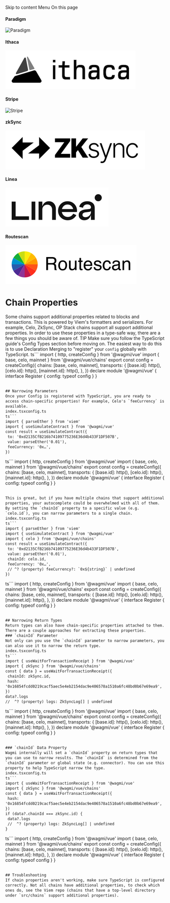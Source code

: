 Skip to content 
Menu
On this page
#### Paradigm
![Paradigm](https://raw.githubusercontent.com/wevm/.github/main/content/sponsors/paradigm-light.svg)
#### Ithaca
![Ithaca](https://raw.githubusercontent.com/wevm/.github/main/content/sponsors/ithaca-light.svg)
#### Stripe
![Stripe](https://raw.githubusercontent.com/wevm/.github/main/content/sponsors/stripe-light.svg)
#### zkSync
![zkSync](https://raw.githubusercontent.com/wevm/.github/main/content/sponsors/zksync-light.svg)
#### Linea
![Linea](https://raw.githubusercontent.com/wevm/.github/main/content/sponsors/linea-light.svg)
#### Routescan
![Routescan](https://raw.githubusercontent.com/wevm/.github/main/content/sponsors/routescan-light.svg)
# Chain Properties ​
Some chains support additional properties related to blocks and transactions. This is powered by Viem's formatters and serializers. For example, Celo, ZkSync, OP Stack chains support all support additional properties. In order to use these properties in a type-safe way, there are a few things you should be aware of.
TIP
Make sure you follow the TypeScript guide's Config Types section before moving on. The easiest way to do this is to use Declaration Merging to "register" your `config` globally with TypeScript.
ts```
import { http, createConfig } from '@wagmi/vue'
import { base, celo, mainnet } from '@wagmi/vue/chains'
export const config = createConfig({
 chains: [base, celo, mainnet],
 transports: {
  [base.id]: http(),
  [celo.id]: http(),
  [mainnet.id]: http(),
 },
})
declare module '@wagmi/vue' {
 interface Register {
  config: typeof config
 }
}
```

## Narrowing Parameters ​
Once your Config is registered with TypeScript, you are ready to access chain-specific properties! For example, Celo's `feeCurrency` is available.
index.tsxconfig.ts
ts```
import { parseEther } from 'viem'
import { useSimulateContract } from '@wagmi/vue'
const result = useSimulateContract({
 to: '0xd2135CfB216b74109775236E36d4b433F1DF507B',
 value: parseEther('0.01'),
 feeCurrency: '0x…', 
})
```

ts```
import { http, createConfig } from '@wagmi/vue'
import { base, celo, mainnet } from '@wagmi/vue/chains'
export const config = createConfig({
 chains: [base, celo, mainnet],
 transports: {
  [base.id]: http(),
  [celo.id]: http(),
  [mainnet.id]: http(),
 },
})
declare module '@wagmi/vue' {
 interface Register {
  config: typeof config
 }
}
```

This is great, but if you have multiple chains that support additional properties, your autocomplete could be overwhelmed with all of them. By setting the `chainId` property to a specific value (e.g. `celo.id`), you can narrow parameters to a single chain.
index.tsxconfig.ts
ts```
import { parseEther } from 'viem'
import { useSimulateContract } from '@wagmi/vue'
import { celo } from '@wagmi/vue/chains'
const result = useSimulateContract({
 to: '0xd2135CfB216b74109775236E36d4b433F1DF507B',
 value: parseEther('0.01'),
 chainId: celo.id, 
 feeCurrency: '0x…', 
 // ^? (property) feeCurrency?: `0x${string}` | undefined
})
```

ts```
import { http, createConfig } from '@wagmi/vue'
import { base, celo, mainnet } from '@wagmi/vue/chains'
export const config = createConfig({
 chains: [base, celo, mainnet],
 transports: {
  [base.id]: http(),
  [celo.id]: http(),
  [mainnet.id]: http(),
 },
})
declare module '@wagmi/vue' {
 interface Register {
  config: typeof config
 }
}
```

## Narrowing Return Types ​
Return types can also have chain-specific properties attached to them. There are a couple approaches for extracting these properties.
### `chainId` Parameter ​
Not only can you use the `chainId` parameter to narrow parameters, you can also use it to narrow the return type.
index.tsxconfig.ts
ts```
import { useWaitForTransactionReceipt } from '@wagmi/vue'
import { zkSync } from '@wagmi/vue/chains'
const { data } = useWaitForTransactionReceipt({
 chainId: zkSync.id,
 hash: '0x16854fcdd0219cacf5aec5e4eb2154dac9e406578a1510a6fc48bd0b67e69ea9',
})
data?.logs
//  ^? (property) logs: ZkSyncLog[] | undefined
```

ts```
import { http, createConfig } from '@wagmi/vue'
import { base, celo, mainnet } from '@wagmi/vue/chains'
export const config = createConfig({
 chains: [base, celo, mainnet],
 transports: {
  [base.id]: http(),
  [celo.id]: http(),
  [mainnet.id]: http(),
 },
})
declare module '@wagmi/vue' {
 interface Register {
  config: typeof config
 }
}
```

### `chainId` Data Property ​
Wagmi internally will set a `chainId` property on return types that you can use to narrow results. The `chainId` is determined from the `chainId` parameter or global state (e.g. connector). You can use this property to help TypeScript narrow the type.
index.tsxconfig.ts
ts```
import { useWaitForTransactionReceipt } from '@wagmi/vue'
import { zkSync } from '@wagmi/vue/chains'
const { data } = useWaitForTransactionReceipt({
 hash: '0x16854fcdd0219cacf5aec5e4eb2154dac9e406578a1510a6fc48bd0b67e69ea9',
})
if (data?.chainId === zkSync.id) {
 data?.logs
 //  ^? (property) logs: ZkSyncLog[] | undefined
}
```

ts```
import { http, createConfig } from '@wagmi/vue'
import { base, celo, mainnet } from '@wagmi/vue/chains'
export const config = createConfig({
 chains: [base, celo, mainnet],
 transports: {
  [base.id]: http(),
  [celo.id]: http(),
  [mainnet.id]: http(),
 },
})
declare module '@wagmi/vue' {
 interface Register {
  config: typeof config
 }
}
```

## Troubleshooting ​
If chain properties aren't working, make sure TypeScript is configured correctly. Not all chains have additional properties, to check which ones do, see the Viem repo (chains that have a top-level directory under `src/chains` support additional properties).
